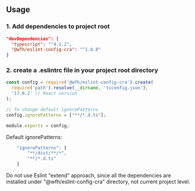 ## Usage
### 1. Add dependencies to project root
```json
"devDependencies": {
  "typescript": "^4.1.2",
  "@wfh/eslint-config-cra": "^1.0.0"
}
```
### 2. create a **.eslintrc** file in your project root directory
```js
const config = require('@wfh/eslint-config-cra').create(
  require('path').resolve(__dirname, 'tsconfig.json'),
  '17.0.2' // React version
);

// To change default ignorePatterns
config.ignorePatterns = ["**/*.d.ts"];

module.exports = config;
```
Default ignorePatterns:
```js
    "ignorePatterns": [
        "**/dist/**/*",
        "**/*.d.ts"
    ]
```


Do not use Eslint "extend" approach, since all the dependencies are installed under "@wfh/eslint-config-cra" directory, not current project level.
